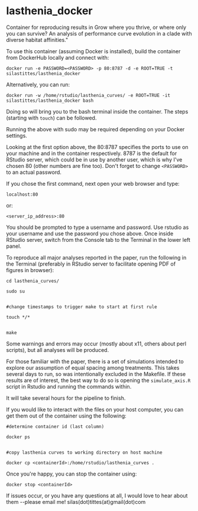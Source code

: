 # lasthenia_docker

Container for reproducing results in Grow where you thrive, or where only you can survive? An analysis of performance curve evolution in a clade with diverse habitat affinities."

To use this container (assuming Docker is installed), build the container from DockerHub locally and connect with:

    docker run -e PASSWORD=<PASSWORD> -p 80:8787 -d -e ROOT=TRUE -t silastittes/lasthenia_docker


Alternatively, you can run:

    docker run -w /home/rstudio/lasthenia_curves/ -e ROOT=TRUE -it silastittes/lasthenia_docker bash

Doing so will bring you to the bash terminal inside the container. The steps (starting with `touch`) can be followed.

Running the above with sudo may be required depending on your Docker settings. 

Looking at the first option above, the 80:8787 specifies the ports to use on your machine and in the container respectively. 8787 is the default for RStudio server, which could be in use by another user, which is why I've chosen 80 (other numbers are fine too). Don't forget to change `<PASSWORD>` to an actual password. 

If you chose the first command, next open your web browser and type:

    localhost:80

or:

    <server_ip_address>:80


You should be prompted to type a username and password. Use rstudio as your username and use the password you chose above. Once inside RStudio server, switch from the Console tab to the Terminal in the lower left panel. 

To reproduce all major analyses reported in the paper, run the following in the Terminal (preferably in RStudio server to facilitate opening PDF of figures in browser):

    cd lasthenia_curves/

    sudo su


    #change timestamps to trigger make to start at first rule

    touch */*


    make

Some warnings and errors may occur (mostly about x11, others about perl scripts), but all analyses will be produced.

For those familiar with the paper, there is a set of simulations intended to explore our assumption of equal spacing among treatments. This takes several days to run, so was intentionally excluded in the Makefile. If these results are of interest, the best way to do so is opening the `simulate_axis.R` script in Rstudio and running the commands within. 

It will take several hours for the pipeline to finish.


If you would like to interact with the files on your host computer, you can get them out of the container using the following:

    #determine container id (last column)

    docker ps


    #copy lasthenia curves to working directory on host machine

    docker cp <containerId>:/home/rstudio/lasthenia_curves .


Once you're happy, you can stop the container using:

    docker stop <containerId>


If issues occur, or you have any questions at all, I would love to hear about them --please email me! silas(dot)tittes(at)gmail(dot)com



